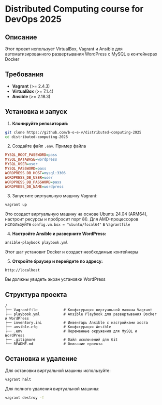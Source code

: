 # Distributed Computing course for DevOps 2025

## Описание

Этот проект использует VirtualBox, Vagrant и Ansible для автоматизированного развертывания WordPress с MySQL в контейнерах Docker

## Требования

- **Vagrant** (>= 2.4.3)
- **VirtualBox** (>= 7.1.4)
- **Ansible** (>= 2.18.3)

## Установка и запуск

1. **Клонируйте репозиторий:**

```sh
git clone https://github.com/b-o-e-v/distributed-computing-2025
cd distributed-computing-2025
```

2. Создайте файл `.env`. Пример файла

```ini
MYSQL_ROOT_PASSWORD=pass
MYSQL_DATABASE=wordpress
MYSQL_USER=user
MYSQL_PASSWORD=pass
WORDPRESS_DB_HOST=mysql:3306
WORDPRESS_DB_USER=user
WORDPRESS_DB_PASSWORD=pass
WORDPRESS_DB_NAME=wordpress
```

3. Запустите виртуальную машину Vagrant:

```sh
vagrant up
```

Это создаст виртуальную машину на основе Ubuntu 24.04 (ARM64), настроит ресурсы и пробросит порт 80. Для AMD-процессоров используйте `config.vm.box = "ubuntu/focal64"` в `Vagrantfile`

4. **Настройте Ansible и разверните WordPress:**

```sh
ansible-playbook playbook.yml
```

Этот шаг установит Docker и создаст необходимые контейнеры

5. **Откройте браузер и перейдите по адресу:**

`http://localhost`

Вы должны увидеть экран установки WordPress

## Структура проекта

```none
/
├── Vagrantfile            # Конфигурация виртуальной машины Vagrant
├── playbook.yml           # Ansible Playbook для развертывания Docker и WordPress
├── inventory.ini          # Инвентарь Ansible с настройками хоста
├── ansible.cfg            # Конфигурация Ansible
├── .env                   # Переменные окружения для MySQL и WordPress
├── .gitignore             # Файл исключений для Git
└── README.md              # Описание проекта
```

## Остановка и удаление

Для остановки виртуальной машины используйте:

```sh
vagrant halt
```

Для полного удаления виртуальной машины:

```sh
vagrant destroy -f
```
